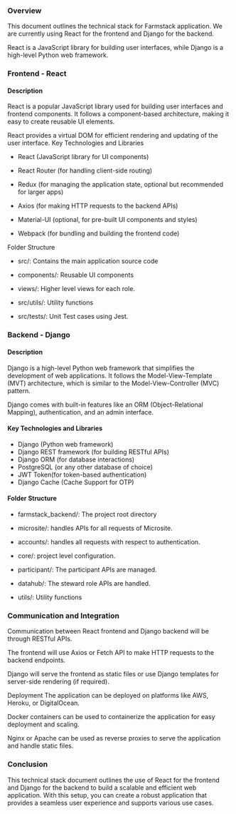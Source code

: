 ### Overview
This document outlines the technical stack for Farmstack application. We are currently using React for the frontend and Django for the backend.

React is a JavaScript library for building user interfaces, while Django is a high-level Python web framework.


### Frontend - React

#### Description

React is a popular JavaScript library used for building user interfaces and frontend components. It follows a component-based architecture, making it easy to create reusable UI elements.

React provides a virtual DOM for efficient rendering and updating of the user interface.
Key Technologies and Libraries
* React (JavaScript library for UI components)
* React Router (for handling client-side routing)
* Redux (for managing the application state, optional but recommended for larger apps)
* Axios (for making HTTP requests to the backend APIs)
* Material-UI (optional, for pre-built UI components and styles)

* Webpack (for bundling and building the frontend code)

Folder Structure
* src/: Contains the main application source code

* components/: Reusable UI components

* views/: Higher level views for each role.

* src/utils/: Utility functions
* src/tests/: Unit Test cases using Jest.

### Backend - Django

#### Description

Django is a high-level Python web framework that simplifies the development of web applications.
It follows the Model-View-Template (MVT) architecture, which is similar to the Model-View-Controller (MVC) pattern.

Django comes with built-in features like an ORM (Object-Relational Mapping), authentication, and an admin interface.

#### Key Technologies and Libraries

* Django (Python web framework)
* Django REST framework (for building RESTful APIs)
* Django ORM (for database interactions)
* PostgreSQL (or any other database of choice)
* JWT Token(for token-based authentication)
* Django Cache (Cache Support for OTP)

#### Folder Structure

* farmstack_backend/: The project root directory

* microsite/: handles APIs for all requests of Microsite.

* accounts/: handles all requests with respect to authentication.

* core/: project level configuration.

* participant/: The participant APIs are managed.

* datahub/: The steward role APIs are handled.
* utils/: Utility functions


### Communication and Integration

Communication between React frontend and Django backend will be through RESTful APIs.

The frontend will use Axios or Fetch API to make HTTP requests to the backend endpoints.

Django will serve the frontend as static files or use Django templates for server-side rendering (if required).

Deployment
The application can be deployed on platforms like AWS, Heroku, or DigitalOcean.

Docker containers can be used to containerize the application for easy deployment and scaling.

Nginx or Apache can be used as reverse proxies to serve the application and handle static files.


### Conclusion

This technical stack document outlines the use of React for the frontend and Django for the backend to build a scalable and efficient web application. With this setup, you can create a robust application that provides a seamless user experience and supports various use cases.
